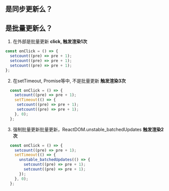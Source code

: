 ## 是同步更新么？



## 是批量更新么？

1. 在外部是批量更新
**click, 触发渲染1次**

```jsx
const onClick = () => {
  setcount((pre) => pre + 1);
  setcount((pre) => pre + 1);
  setcount((pre) => pre + 1);
};

```


2. 在setTimeout, Promise等中, 不是批量更新
**触发渲染3次**

```jsx
  const onClick = () => {
    setcount((pre) => pre + 1);
    setTimeout(() => {
     setcount((pre) => pre + 1);
     setcount((pre) => pre + 1);
    }, 0);
  };

```

3. 强制批量更新批量更新，ReactDOM.unstable_batchedUpdates
**触发渲染2次**

```jsx
  const onClick = () => {
    setcount((pre) => pre + 1);
    setTimeout(() => {
      unstable_batchedUpdates(() => {
        setcount((pre) => pre + 1);
        setcount((pre) => pre + 1);
      });
    }, 0);
  };

```